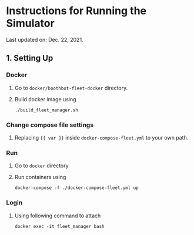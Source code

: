 # Instructions for Running the Simulator
Last updated on: Dec. 22, 2021.

## 1. Setting Up

### Docker
1. Go to `docker/boothbot-fleet-docker` directory.
1. Build docker image using

   `./build_fleet_manager.sh`

### Change compose file settings
1. Replacing `{{ var }}` inside `docker-compose-fleet.yml` to your own path.

### Run
1. Go to `docker` directory
2. Run containers using

    `docker-compose -f ./docker-compose-fleet.yml up`

### Login
1. Using following command to attach

    `docker exec -it fleet_manager bash`
